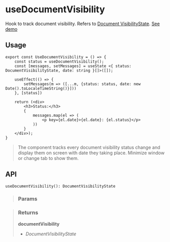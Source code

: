 # useDocumentVisibility
Hook to track document visibility. Refers to [Document VisibilityState](https://developer.mozilla.org/en-US/docs/Web/API/Document/visibilityState). [See demo](https://nDriaDev.io/react-tools/#/hooks/events/useDocumentVisibility)

## Usage

```tsx
export const UseDocumentVisibility = () => {
	const status = useDocumentVisibility();
	const [messages, setMessages] = useState <{ status: DocumentVisibilityState, date: string }[]>([]);

	useEffect(() => {
		setMessages(m => ([...m, {status: status, date: new Date().toLocaleTimeString()}]))
	}, [status])

	return (<div>
		<h3>Status:</h3>
		{
			messages.map(el => (
				<p key={el.date}>{el.date}: {el.status}</p>
			))
		}
	</div>);
}
```

> The component tracks every document visibility status change and display them on screen with date they taking place. Minimize window or change tab to show them.


## API

```tsx
useDocumentVisibility(): DocumentVisibilityState
```

> ### Params
>
>
>

> ### Returns
>
> __documentVisibility__
> - _DocumentVisibilityState_  
>
